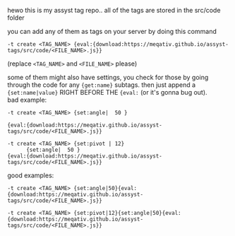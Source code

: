 hewo this is my assyst tag repo..
all of the tags are stored in the src/code folder

you can add any of them as tags on your server by doing this command
```
-t create <TAG_NAME> {eval:{download:https://meqativ.github.io/assyst-tags/src/code/<FILE_NAME>.js}}
```
(replace `<TAG_NAME>` and `<FILE_NAME>` please)

some of them might also have settings, you check for those by going through the code for any `{get:name}` subtags.
then just append a `{set:name|value}` RIGHT BEFORE THE `{eval:` (or it's gonna bug out).<br/>
bad example: 
```
-t create <TAG_NAME> {set:angle|  50 }

{eval:{download:https://meqativ.github.io/assyst-tags/src/code/<FILE_NAME>.js}}
```
```
-t create <TAG_NAME> {set:pivot | 12}
      {set:angle|  50 }
{eval:{download:https://meqativ.github.io/assyst-tags/src/code/<FILE_NAME>.js}}
```
good examples: 
```
-t create <TAG_NAME> {set:angle|50}{eval:{download:https://meqativ.github.io/assyst-tags/src/code/<FILE_NAME>.js}}
```
```
-t create <TAG_NAME> {set:pivot|12}{set:angle|50}{eval:{download:https://meqativ.github.io/assyst-tags/src/code/<FILE_NAME>.js}}
```
